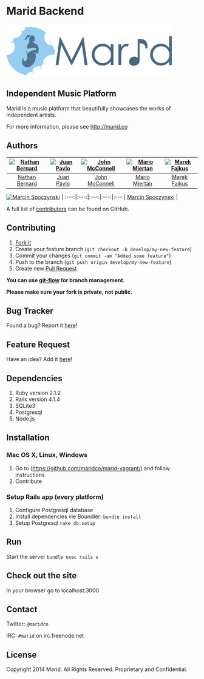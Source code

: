Marid Backend
=============

![](https://raw.githubusercontent.com/maridco/marid/master/app/assets/images/header-logo.png?token=5732914__eyJzY29wZSI6IlJhd0Jsb2I6bWFyaWRjby9tYXJpZC9tYXN0ZXIvYXBwL2Fzc2V0cy9pbWFnZXMvaGVhZGVyLWxvZ28ucG5nIiwiZXhwaXJlcyI6MTQwOTgwODYwMH0%3D--bfc78a84eeefba95185fb2b6cb2b92848bc68bd3)

## Independent Music Platform

Marid is a music platform that beautifully showcases the works of independent artists.

For more information, please see http://marid.co

## Authors

[![Nathan Bernard](https://s.gravatar.com/avatar/764276fb0de2fba228d1a906efdcae45?s=117)](https://github.com/nb333) | [![Juan Pavlo](https://avatars0.githubusercontent.com/u/471024?v=2&s=117)](https://github.com/jpavlo) | [![John McConnell](https://avatars1.githubusercontent.com/u/1870400?v=2&s=117)](https://github.com/johnmcconnell) | [![Mario Mjertan](https://avatars1.githubusercontent.com/u/1742806?v=2&s=117)](https://github.com/iwebhub) | [![Marek Fajkus](https://avatars0.githubusercontent.com/u/2130305?v=2&s=117)](https://github.com/turboMaCk)
:---:|:---:|:---:|:---:|:---:
[Nathan Bernard](https://github.com/nb333) | [Juan Pavlo](https://github.com/jpavlo) | [John McConnell](https://github.com/johnmcconnell) | [Mario Mjertan](https://github.com/iwebhub) | [Marek Fajkus](https://github.com/turboMaCk)

[![Marcin Spoczynski](https://avatars0.githubusercontent.com/u/2578718?v=2&s=117)](https://github.com/sandlbn) |
:---:|:---:|:---:|:---:|:---:|
[Marcin Spoczynski](https://github.com/sandlbn) |

A full list of [contributors](https://github.com/maridco/backend/graphs/contributors) can be found on GitHub.

## Contributing

1. [Fork it](https://help.github.com/articles/fork-a-repo)
2. Create your feature branch (`git checkout -b develop/my-new-feature`)
3. Commit your changes (`git commit -am "Added some feature"`)
4. Push to the branch (`git push origin develop/my-new-feature`)
5. Create new [Pull Request](https://help.github.com/articles/using-pull-requests)

**You can use [git-flow](https://github.com/nvie/gitflow) for branch management.**

**Please make sure your fork is private, not public.**

## Bug Tracker

Found a bug? Report it [here](https://github.com/maridco/backend/issues/)!

## Feature Request

Have an idea? Add it [here](https://github.com/maridco/backend/issues/)!


## Dependencies
1. Ruby version 2.1.2
2. Rails version 4.1.4
3. SQLite3
4. Postgresql
5. Node.js

## Installation 


### Mac OS X, Linux, Windows

1. Go to (https://github.com/maridco/marid-vagrant/) and follow instructions
2. Contribute 

### Setup Rails app (every platform)
1. Configure Postgresql database
2. Install dependencies vie Boundler: `bundle install`
3. Setup Postgresql `rake db:setup`

## Run
Start the server `bundle exec rails s`

## Check out the site
In your browser go to localhost:3000

## Contact

Twitter: `@maridco`

IRC: `#marid` on irc.freenode.net

## License

Copyright 2014 Marid. All Rights Reserved. Proprietary and Confidential.
